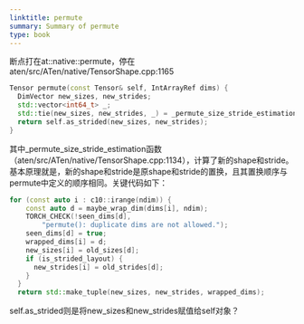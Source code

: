 ```yaml
---
linktitle: permute
summary: Summary of permute
type: book
---
```

断点打在at::native::permute，停在aten/src/ATen/native/TensorShape.cpp:1165
```c++
Tensor permute(const Tensor& self, IntArrayRef dims) {
  DimVector new_sizes, new_strides;
  std::vector<int64_t> _;
  std::tie(new_sizes, new_strides, _) = _permute_size_stride_estimation(self, dims);
  return self.as_strided(new_sizes, new_strides);
}
```
其中\_permute\_size\_stride\_estimation函数（aten/src/ATen/native/TensorShape.cpp:1134），计算了新的shape和stride。基本原理就是，新的shape和stride是原shape和stride的置换，且其置换顺序与permute中定义的顺序相同。关键代码如下：
```c++
for (const auto i : c10::irange(ndim)) {
    const auto d = maybe_wrap_dim(dims[i], ndim);
    TORCH_CHECK(!seen_dims[d],
        "permute(): duplicate dims are not allowed.");
    seen_dims[d] = true;
    wrapped_dims[i] = d;
    new_sizes[i] = old_sizes[d];
    if (is_strided_layout) {
      new_strides[i] = old_strides[d];
    }
  }
  return std::make_tuple(new_sizes, new_strides, wrapped_dims);
```
self.as_strided则是将new\_sizes和new\_strides赋值给self对象？
